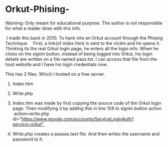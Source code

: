 # Orkut-Phising-
 Warning: Only meant for educational purpose. The author is not responsible for what a reader does with this info. 

 I made this back in 2010. To hack into an Orkut account through the Phising Technique.    First, a link(of index.htm) is sent to the victim and he opens it. Thinking its the real Orkut login page, he enters all the login info. When he clicks on the signin button, instead of being logged into Orkut, his login details are written on a file named pass.txt. I can access that file from the host website and I have his login credentials now.   

This has 2 files. Which I hosted on a free server. 

1. Index.htm
2. Write.php


1. Index.htm was made by first copying the source code of the Orkut login page. Then modifying it by adding this in line 128 to signin button action.  action=write.php id="https://www.google.com/accounts/ServiceLoginAuth?service=orkut" 

2. Write.php creates a passes.text file. And then writes the username and password to it.



